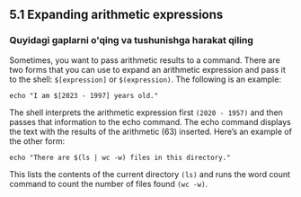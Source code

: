 ## 5.1 Expanding arithmetic expressions

### Quyidagi gaplarni o'qing va tushunishga harakat qiling

Sometimes, you want to pass arithmetic results to a command. There are two forms that you can use to expand an arithmetic expression and pass it to the shell: `$[expression]` or `$(expression)`.
The following is an example:

`echo "I am $[2023 - 1997] years old."`


The shell interprets the arithmetic expression first `(2020 - 1957)` and then passes that information to the echo command. The echo command displays the text with the results of the arithmetic (63) inserted.
Here’s an example of the other form:

`echo "There are $(ls | wc -w) files in this directory."`

This lists the contents of the current directory `(ls)` and runs the word count command to count the number of files found `(wc -w)`.